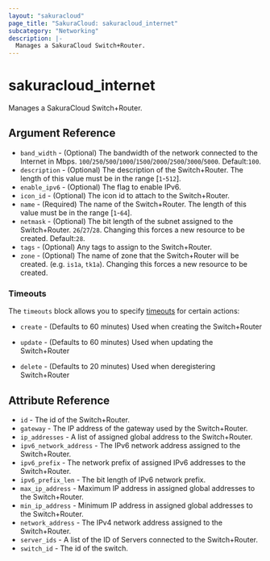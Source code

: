 ```yaml
---
layout: "sakuracloud"
page_title: "SakuraCloud: sakuracloud_internet"
subcategory: "Networking"
description: |-
  Manages a SakuraCloud Switch+Router.
---
```


# sakuracloud_internet

Manages a SakuraCloud Switch+Router.

## Argument Reference

* `band_width` - (Optional) The bandwidth of the network connected to the Internet in Mbps. `100`/`250`/`500`/`1000`/`1500`/`2000`/`2500`/`3000`/`5000`. Default:`100`.
* `description` - (Optional) The description of the Switch+Router. The length of this value must be in the range [`1`-`512`].
* `enable_ipv6` - (Optional) The flag to enable IPv6.
* `icon_id` - (Optional) The icon id to attach to the Switch+Router.
* `name` - (Required) The name of the Switch+Router. The length of this value must be in the range [`1`-`64`].
* `netmask` - (Optional) The bit length of the subnet assigned to the Switch+Router. `26`/`27`/`28`. Changing this forces a new resource to be created. Default:`28`.
* `tags` - (Optional) Any tags to assign to the Switch+Router.
* `zone` - (Optional) The name of zone that the Switch+Router will be created. (e.g. `is1a`, `tk1a`). Changing this forces a new resource to be created.



### Timeouts

The `timeouts` block allows you to specify [timeouts](https://www.terraform.io/docs/configuration/resources.html#operation-timeouts) for certain actions:

* `create` - (Defaults to 60 minutes) Used when creating the Switch+Router


* `update` - (Defaults to 60 minutes) Used when updating the Switch+Router

* `delete` - (Defaults to 20 minutes) Used when deregistering Switch+Router



## Attribute Reference

* `id` - The id of the Switch+Router.
* `gateway` - The IP address of the gateway used by the Switch+Router.
* `ip_addresses` - A list of assigned global address to the Switch+Router.
* `ipv6_network_address` - The IPv6 network address assigned to the Switch+Router.
* `ipv6_prefix` - The network prefix of assigned IPv6 addresses to the Switch+Router.
* `ipv6_prefix_len` - The bit length of IPv6 network prefix.
* `max_ip_address` - Maximum IP address in assigned global addresses to the Switch+Router.
* `min_ip_address` - Minimum IP address in assigned global addresses to the Switch+Router.
* `network_address` - The IPv4 network address assigned to the Switch+Router.
* `server_ids` - A list of the ID of Servers connected to the Switch+Router.
* `switch_id` - The id of the switch.




